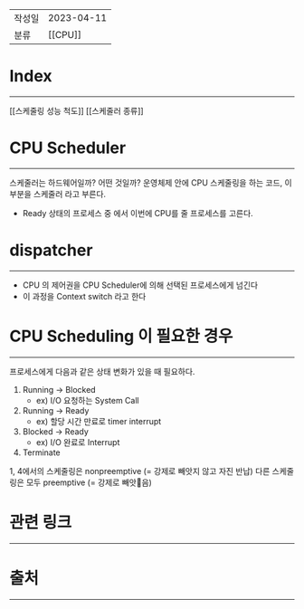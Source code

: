 |               |                       |
|:--------------|:----------------------|
|  작성일          |  2023-04-11  |
|    분류         |          [[CPU]]             |

# Index
---
[[스케줄링 성능 척도]]
[[스케줄러 종류]]


# CPU Scheduler
---

스케줄러는 하드웨어일까? 어떤 것일까? 운영체제 안에 CPU 스케줄링을 하는 코드, 이 부분을 스케줄러 라고 부른다.

- Ready 상태의 프로세스 중 에서 이번에 CPU를 줄 프로세스를 고른다.

# dispatcher
---
- CPU 의 제어권을 CPU Scheduler에 의해 선택된 프로세스에게 넘긴다
- 이 과정을 Context switch 라고 한다

# CPU Scheduling 이 필요한 경우
---
프로세스에게 다음과 같은 상태 변화가 있을 때 필요하다.

1. Running -> Blocked
	- ex) I/O 요청하는 System Call
2. Running -> Ready
	- ex) 할당 시간 만료로 timer interrupt
3. Blocked -> Ready
	- ex) I/O 완료로 Interrupt
4. Terminate

1, 4에서의 스케줄링은 nonpreemptive (= 강제로 빼앗지 않고 자진 반납)
다른 스케줄링은 모두 preemptive (= 강제로 빼앗음)

# 관련 링크
---


# 출처
---
